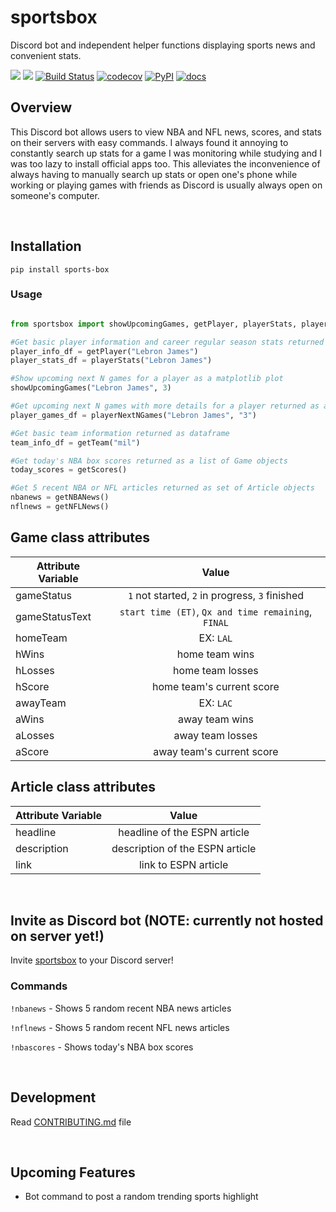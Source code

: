 <h1> sportsbox </h1>

<p>Discord bot and independent helper functions displaying sports news and convenient stats. </p>


![](https://img.shields.io/badge/license-Apache--2.0-brightgreen)
![](https://img.shields.io/github/issues/dhu16/sportsbox)
[![Build Status](https://github.com/dhu16/sportsbox/workflows/Build%20Status/badge.svg?branch=main)](https://github.com/dhu16/sportsbox/actions?query=workflow%3A%22Build+Status%22)
[![codecov](https://codecov.io/gh/dhu16/sportsbox/branch/main/graph/badge.svg?token=UHT46NYQGX)](https://codecov.io/gh/dhu16/sportsbox)
[![PyPI](https://img.shields.io/pypi/v/sports-box)](https://pypi.org/project/sports-box/)
[![docs](https://img.shields.io/github/actions/workflow/status/dhu16/sportsbox/docs.yml?label=docs)](https://dhu16.github.io/sportsbox/)

<h2> Overview </h2>

<p> This Discord bot allows users to view NBA and NFL news, scores, and stats on their servers with easy commands. I always found it annoying to constantly search up stats for a game I was monitoring while studying and I was too lazy to install official apps too. This alleviates the inconvenience of always having to manually search up stats or open one's phone while working or playing games with friends as Discord is usually always open on someone's computer.  </p>

</br>

## Installation

`pip install sports-box`

<h3> Usage </h3>

```py

from sportsbox import showUpcomingGames, getPlayer, playerStats, playerNextNGames, getTeam, getScores, getNBANews, getNFLNews

#Get basic player information and career regular season stats returned as dataframes
player_info_df = getPlayer("Lebron James")
player_stats_df = playerStats("Lebron James")

#Show upcoming next N games for a player as a matplotlib plot
showUpcomingGames("Lebron James", 3)

#Get upcoming next N games with more details for a player returned as a dataframe
player_games_df = playerNextNGames("Lebron James", "3")

#Get basic team information returned as dataframe
team_info_df = getTeam("mil")

#Get today's NBA box scores returned as a list of Game objects
today_scores = getScores()

#Get 5 recent NBA or NFL articles returned as set of Article objects
nbanews = getNBANews()
nflnews = getNFLNews()

```

## Game class attributes
Attribute Variable | Value |
------------ | :-----------: |
gameStatus | `1` not started, `2` in progress, `3` finished |
gameStatusText | `start time (ET)`, `Qx and time remaining`, `FINAL`  | 
homeTeam | EX: `LAL` | 
hWins | home team wins | 
hLosses | home team losses | 
hScore | home team's current score | 
awayTeam | EX: `LAC` | 
aWins | away team wins |
aLosses | away team losses |
aScore | away team's current score |


## Article class attributes
Attribute Variable | Value |
------------ | :-----------: |
headline | headline of the ESPN article |
description | description of the ESPN article | 
link | link to ESPN article | 


</br>

## Invite as Discord bot (NOTE: currently not hosted on server yet!)

Invite [sportsbox](https://discord.com/api/oauth2/authorize?client_id=1089389802840920195&permissions=2147576832&scope=bot) to your Discord server!

<h3> Commands </h3>

`!nbanews` - Shows 5 random recent NBA news articles

`!nflnews` - Shows 5 random recent NFL news articles

`!nbascores` - Shows today's NBA box scores

</br>

## Development

Read [CONTRIBUTING.md](CONTRIBUTING.md) file

</br>

## Upcoming Features

- Bot command to post a random trending sports highlight

